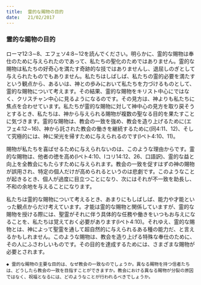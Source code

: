 ```yaml
---
title:  霊的な賜物の目的
date:   21/02/2017
---
```


### 霊的な賜物の目的

ローマ12:3∼8、エフェソ4:8∼12を読んでください。明らかに、霊的な賜物は奉仕のために与えられたのであって、私たちの聖化のためではありません。霊的な賜物は私たちの好奇心を満たす奇跡的な技ではありませんし、退屈しのぎとして与えられたものでもありません。私たちはしばしば、私たちの霊的必要を満たすという観点から、あるいは、神との歩みにおいて私たちを力づけるものとして、霊的な賜物について考えます。その結果、霊的な賜物をキリスト中心にではなく、クリスチャン中心に見るようになるのです。その見方は、神よりも私たちに焦点を合わせています。私たちが霊的な賜物に対して神中心の見方を取り戻そうとするとき、私たちは、神から与えられる賜物が複数の聖なる目的を果たすことに気づきます。霊的な賜物は、教会の一致を強め、教会を造り上げるために(エフェ4:12∼16)、神から託された教会の働きを継続するために(同4:11、12)、そして究極的には、神に栄光を帰すために与えられるのです(Iペト4:10、11)。

賜物が私たちを喜ばせるために与えられないのは、このような理由からです。霊的な賜物は、他者の徳を高め(Iペト4:10、Iコリ14:12、26、口語訳)、霊的な益と向上を全教会にもたらすために与えられます。教会の一致を促すはずの神の賜物が誤用され、特定の個人だけが高められるというのは悲劇です。このようなことが起きるとき、個人が過度に目立つことになり、次にはそれが不一致を助長し、不和の余地を与えることになります。

私たちは霊的な賜物について考えるとき、あまりにもしばしば、能力や才能といった観点からだけ考えています。才能は霊的な賜物と関係していますが、霊的な賜物を授ける際には、聖霊がそれに伴う具体的な任務や働きをいつもお与えになることを、私たちは覚えておく必要があります(Iペト4:10)。それゆえ、霊的な賜物とは、神によって聖霊を通して超自然的に与えられるある種の能力だ、と言えるかもしれません。このような賜物は、教会を造り上げる特殊な奉仕のために、その人にふさわしいものです。その目的を達成するためには、さまざまな賜物が必要とされます。

`◆ 霊的な賜物の主要な目的は、なぜ教会の一致なのでしょうか。異なる賜物を持つ信者たちは、どうしたら教会の一致を目指すことができますか。教会における異なる賜物が分裂の原因ではなく、祝福となるには、どのようなことが行われるべきでしょうか。`
